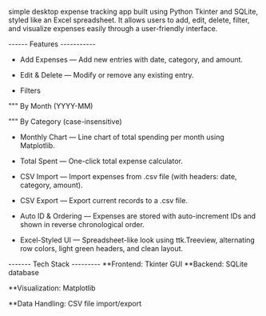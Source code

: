  simple desktop expense tracking app built using Python Tkinter and SQLite, styled like an Excel spreadsheet. It allows users to add, edit, delete, filter, and visualize expenses easily through a user-friendly interface.

------ Features -----------
- Add Expenses — Add new entries with date, category, and amount.

- Edit & Delete — Modify or remove any existing entry.

- Filters

""" By Month (YYYY-MM)

""" By Category (case-insensitive)

- Monthly Chart — Line chart of total spending per month using Matplotlib.

- Total Spent — One-click total expense calculator.

- CSV Import — Import expenses from .csv file (with headers: date, category, amount).

- CSV Export — Export current records to a .csv file.

- Auto ID & Ordering — Expenses are stored with auto-increment IDs and shown in reverse chronological order.

- Excel-Styled UI — Spreadsheet-like look using ttk.Treeview, alternating row colors, light green headers, and clean layout.

------- Tech Stack ---------
**Frontend: Tkinter GUI
**Backend: SQLite database

**Visualization: Matplotlib

**Data Handling: CSV file import/export